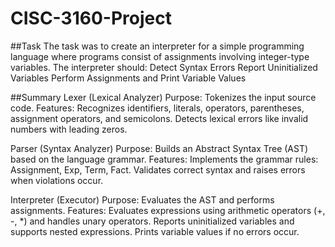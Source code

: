 # CISC-3160-Project

##Task
The task was to create an interpreter for a simple programming language where programs consist of assignments involving integer-type variables. The interpreter should:
Detect Syntax Errors
Report Uninitialized Variables
Perform Assignments and Print Variable Values

##Summary
Lexer (Lexical Analyzer)
  Purpose: Tokenizes the input source code.
  Features: Recognizes identifiers, literals, operators, parentheses, assignment operators, and semicolons. Detects lexical errors like invalid numbers with leading zeros.

Parser (Syntax Analyzer)
  Purpose: Builds an Abstract Syntax Tree (AST) based on the language grammar.
  Features: Implements the grammar rules: Assignment, Exp, Term, Fact.
  Validates correct syntax and raises errors when violations occur.

Interpreter (Executor)
  Purpose: Evaluates the AST and performs assignments.
  Features: Evaluates expressions using arithmetic operators (+, -, *) and handles unary operators.
  Reports uninitialized variables and supports nested expressions.
  Prints variable values if no errors occur.

